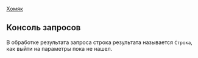 [Хомяк](https://infostart.ru/marketplace/toolkit/)

## Консоль запросов
В обработке результата запроса строка результата называется `Строка`, как выйти на параметры пока не нашел.